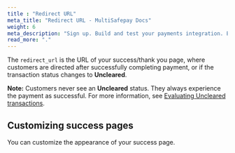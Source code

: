 ```yaml
---
title : "Redirect URL"
meta_title: "Redirect URL - MultiSafepay Docs"
weight: 6
meta_description: "Sign up. Build and test your payments integration. Explore our products and services. Use our API Reference, SDKs, and wrappers. Get support."
read_more: "."
---
```


The `redirect_url` is the URL of your success/thank you page, where customers are directed after successfully completing payment, or if the transaction status changes to **Uncleared**.   

**Note:** Customers never see an **Uncleared** status. They always experience the payment as successful. For more information, see [Evaluating Uncleared transactions](/payments/methods/credit-and-debit-cards/user-guide/evaluating-uncleared-transactions/).

## Customizing success pages

You can customize the appearance of your success page. 

